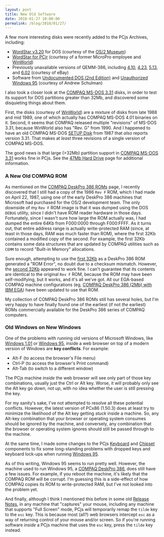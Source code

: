 ```yaml
---
layout: post
title: New Old Software
date: 2018-01-27 10:00:00
permalink: /blog/2018/01/27/
---
```


A few more interesting disks were recently added to the PCjs Archives, including:

- [WordStar v3.20](/software/pcx86/app/other/wordstar/3.20/) for DOS (courtesy of the [OS/2 Museum](http://www.os2museum.com/))
- [WordStar for PCjr](/software/pcx86/app/other/wordstar/pcjr/) (courtesy of a former MicroPro employee and [WinWorld](https://winworldpc.com/product/wordstar/for-pcjr))
- Previously unavailable versions of QEMM-386, including [4.10](/software/pcx86/sys/ext/quarterdeck/qemm386/4.10/), [4.23](/software/pcx86/sys/ext/quarterdeck/qemm386/4.23/), [5.13](/software/pcx86/sys/ext/quarterdeck/qemm386/5.13/), and [6.02](/software/pcx86/sys/ext/quarterdeck/qemm386/6.02/) (courtesy of eBay) 
- Software from [Undocumented DOS (2nd Edition)](/software/pcx86/sw/books/undocumented_dos/) and [Unauthorized Windows 95](/software/pcx86/sw/books/unauthorized_windows_95) (courtesy of Andrew Schulman)

I also took a closer look at the [COMPAQ MS-DOS 3.31](/software/pcx86/sys/dos/compaq/3.31/) disks, in order to test its
support for DOS partitions greater than 32Mb, and discovered some disquieting things about them.

First, the disks (courtesy of [WinWorld](https://winworldpc.com/product/ms-dos/331)) are a mixture of disks from
late 1988 and mid 1989, one of which actually has COMPAQ MS-DOS 4.01 binaries on it.  Second, it seems that COMPAQ
released multiple "revisions" of MS-DOS 3.31, because WinWorld also has "Rev. G" from 1990.  And I happened to have an
old COMPAQ MS-DOS [SETUP Disk](/software/pcx86/sys/dos/compaq/3.31/#directory-of-compaq-ms-dos-331-setup-505) from 1987 that
*also* reports version 3.31.  That makes at *least* three revisions of a single version of COMPAQ MS-DOS.

The good news is that large (&gt;32Mb) partition support in [COMPAQ MS-DOS 3.31](/software/pcx86/sys/dos/compaq/3.31/) works
fine in PCjs.  See the [47Mb Hard Drive](/configs/pcx86/xml/hdc/47mb/) page for additional information.

### A New Old COMPAQ ROM

As mentioned on the [COMPAQ DeskPro 386 ROMs](/machines/pcx86/compaq/deskpro386/rom/) page, I recently discovered that
I still had a copy of the 1986 `Rev F` ROM, which I had made on April 22, 1987, using one of the early DeskPro 386
machines that Microsoft had purchased for the OS/2 development team.  The only downside of my `Rev F` ROM image is that
it was dumped using the DOS `DEBUG` utility, since I didn't have ROM reader hardware in those days.  Fortunately, since
I wasn't sure how large the ROM actually was, I had dumped the entire 64Kb from F000:0000 through F000:FFFF.  As it
turns out, that entire address range is actually write-protected RAM (since, at least in those days, RAM was much faster
than ROM), where the first 32Kb contained a modified copy of the second.  For example, the first 32Kb contains some data
structures that are updated by COMPAQ utilities such as `CEMM` to record "Built-in Memory" allocations.

Sure enough, attempting to use the [first 32Kb](/machines/pcx86/compaq/deskpro386/rom/1986-09-04/1986-09-04-LO.json) as a DeskPro 386 ROM generated a
"ROM Error", no doubt due to a checksum mismatch.  However, the [second 32Kb](/machines/pcx86/compaq/deskpro386/rom/1986-09-04/1986-09-04-HI.json) appeared
to work fine.  I can't guarantee that its contents are identical to the original `Rev F` ROM, because the ROM may
have been self-modifying, but it works, and it's all we've got.  All our EGA-based COMPAQ machine configurations
(eg, [COMPAQ DeskPro 386 (2Mb) with IBM EGA](/configs/pcx86/xml/machine/compaq/deskpro386/ega/2048kb/machine.xml))
have been updated to use that ROM.

My collection of COMPAQ DeskPro 386 ROMs still has several holes, but I'm very happy to have finally found one of the
earliest (if not *the* earliest) ROMs commercially available for the DeskPro 386 series of COMPAQ computers.

### Old Windows on New Windows

One of the problems with running old versions of Microsoft Windows, like [Windows 1.01](/software/pcx86/sys/windows/1.01/) or
[Windows 95](/software/pcx86/sys/windows/win95/4.00.950/), inside a web browser on top of a modern version of Windows are
**key conflicts**.  For example:

- Alt-F (to access the browser's File menu)
- Ctrl-P (to access the browser's Print command)
- Alt-Tab (to switch to a different window)

The PCjs machine *inside* the web browser will see only part of those key combinations, usually just the Ctrl or
Alt key.  Worse, it will probably only see the Alt key go *down*, not *up*, with no idea whether the user is still
pressing the key.

For my sanity's sake, I've not attempted to resolve all these potential conflicts.  However, the latest version of
PCx86 (1.50.3) does at least try to minimize the likelihood of the Alt key getting *stuck* inside a machine.  So, any
Alt-key combination that your browser or operating system consumes should be ignored by the machine, and conversely,
any combination that the browser or operating system ignores should still be passed through to the machine.

At the same time, I made some changes to the PCjs [Keyboard](/machines/pcx86/lib/keyboard.js) and [Chipset](/machines/pcx86/lib/chipset.js)
components to fix some long-standing problems with dropped keys and keyboard lock-ups when running [Windows 95](/software/pcx86/sys/windows/win95/4.00.950/).

As of this writing, Windows 95 seems to run pretty well.  However, the machine used to run Windows 95, a
[COMPAQ DeskPro 386](/machines/pcx86/compaq/deskpro386/), does still have a few issues.  For example, if you
reboot the machine, it's likely that the COMPAQ ROM will be corrupt.  I'm guessing this is a side-effect of how COMPAQ
copies its ROM to write-protected RAM, but I've not looked into the problem yet.

And finally, although I think I mentioned this before in some old [Release Notes](https://github.com/jeffpar/pcjs/releases),
in any machine that "captures" your mouse, including any machine that supports "Full Screen" mode, PCjs will temporarily
remap the `tilde` key to the `esc`  key.  This is because most (all?) web browsers intercept `esc` as a way of returning
control of your mouse and/or screen.  So if you're running software *inside* a PCjs machine that uses the `esc` key,
press the `tilde` key instead.
